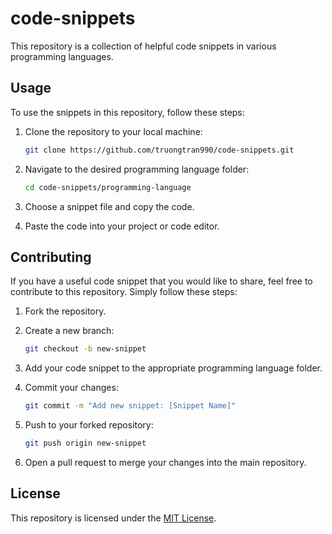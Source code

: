# code-snippets

This repository is a collection of helpful code snippets in various programming languages.

## Usage

To use the snippets in this repository, follow these steps:

1. Clone the repository to your local machine:

   ```bash
   git clone https://github.com/truongtran990/code-snippets.git
   ```

2. Navigate to the desired programming language folder:

   ```bash
   cd code-snippets/programming-language
   ```

3. Choose a snippet file and copy the code.

4. Paste the code into your project or code editor.

## Contributing

If you have a useful code snippet that you would like to share, feel free to contribute to this repository. Simply follow these steps:

1. Fork the repository.

2. Create a new branch:

   ```bash
   git checkout -b new-snippet
   ```

3. Add your code snippet to the appropriate programming language folder.

4. Commit your changes:

   ```bash
   git commit -m "Add new snippet: [Snippet Name]"
   ```

5. Push to your forked repository:

   ```bash
   git push origin new-snippet
   ```

6. Open a pull request to merge your changes into the main repository.

## License

This repository is licensed under the [MIT License](LICENSE).
